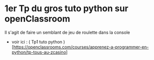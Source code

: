 # 1er Tp du gros tuto python sur openClassroom

Il s'agit de faire un semblant de jeu de roulette dans la console

* voir ici : ( Tp1 tuto python )[https://openclassrooms.com/courses/apprenez-a-programmer-en-python/tp-tous-au-zcasino]